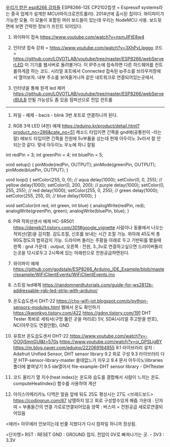 [우리가 받은 esp8266 강좌들](https://www.youtube.com/playlist?list=PLJG0s98ECJWX3fJhhhsXWMIzIr00dd2tY)
ESP8266-12E CP2102칩셋  = Espressif systems라는 중국 업체가 설계한 MCU(마이크로컨트롤러). 2014년에 출시된 칩이다. 와이파이가 가능한 모듈.
이 모듈이 포함된 여러 보드들이 있는데 우리는 NodeMCU 사용.
보드뒷면에 보면 간략한 정보가 프린트 되어있다. 



1. 와이파이 접속
https://www.youtube.com/watch?v=nsmJlFtE8w4



6. 인터넷 접속
강좌 = https://www.youtube.com/watch?v=3XhPvLlpggo
코드 = https://github.com/LOVOTLAB/youtube/tree/master/ESP8266/webServerLED
이 기기를 웹서버로 돌려볼거다. 이 IP주소에 접속하면 다른 하드웨어를 컨트롤하게끔 하는 코드.
시리얼 포트에서 Connected 접속된 ip주소를 브라우저창에서 열어보자.
내부 주소를 보여줄거니까 같은 네트워크로 연결되어있는곳에서.


7. 인터넷을 통해 원격 led 제어
https://github.com/LOVOTLAB/youtube/tree/master/ESP8266/webServerBULB
안될 가능성도 좀 있음
점퍼선으로 전압 컨트롤


---
1. 파일 - 예제 - bacis - blink
3번 포트로 연결하니까 된다.


3. RGB 3색 LED (4핀) 예제
https://eduino.kr/product/detail.html?product_no=286&cate_no=51
캐소드 타입이면 긴쪽을 gnd에(공통핀이 -라는 말)
에보드 타입이면 긴쪽을 전원에
5v부품을 샀는데 현재 아두이노 3v라서 잘 안되는것 같다. 맞네 아두이노 우노에 하니 잘됨

int redPin = 3;
int greenPin = 4;
int bluePin = 5;

void setup()
{
 pinMode(redPin, OUTPUT);
 pinMode(greenPin, OUTPUT);
 pinMode(bluePin, OUTPUT);
}

void loop()
{
  setColor(255, 0, 0); // aqua
  delay(1000);
  setColor(0, 0, 255); // yellow
  delay(1000);
  setColor(0, 200, 200); // purple
  delay(1000);
  setColor(0, 255, 255); // red
  delay(1000);
  setColor(255, 0, 255); // green
  delay(1000);
  setColor(255, 255, 0); // blue
  delay(1000);
}

void setColor(int red, int green, int blue)
{
  analogWrite(redPin, red);
  analogWrite(greenPin, green);
  analogWrite(bluePin, blue);
}


6. PIR 적외선센서 예제 HC-SR501
https://deneb21.tistory.com/301#google_vignette
사람이나 동물에서 나오는 적외선(열)을 감지함.
감도조절, 신호를 보내는 시간 조절 가능.
위아래 45도씩 총 90도정도의 범위감지 가능.
드라이버 돌리는 주황을 아래로 두고 기반뒤를 봤을때
왼쪽 : gnd       가운데 : output,     오른쪽 : 전원,
3.,3v로 연결하고싶으면 드라이버돌리는곳을 12시로두고 2시쪽에 있는 아래핀으로 전원공급하면된다.

7. 와이파이 예제
 https://github.com/godstale/ESP8266_Arduino_IDE_Example/blob/master/example/WiFiClientEvents/WiFiClientEvents.ino

8. 스트링 led예제
https://randomnerdtutorials.com/guide-for-ws2812b-addressable-rgb-led-strip-with-arduino/


9. 온도습도센서 DHT-22
https://cho-wifi-iot.blogspot.com/p/python-sensors-modules.html
웹에서 온도 확인하기 https://kwonkyo.tistory.com/422
https://gdnn.tistory.com/191    DHT Tester
똑바로 세워서(구멍 뚫린 곳을 머리로)
5V, SDA(시리얼 주고받을 번호), NC(아무것도 연결안함), GND

9. 유튜브 온도습도센서 DHT-22
https://www.youtube.com/watch?v=-OO0jSmnGUI&t=570s
https://www.youtube.com/watch?v=oi_GPSLjgBY
https://m.blog.naver.com/eduino/222069184955
9.1 라이브러리 설치 : Adafruit Unified Sensor, DHT sensor library
9.2 회로 구성
9.3 라이브러리 다운 HTP-sensor-library-master 쓸데없느거 지우고
9.4 문서 아두이노\libraries폴더에 붙여넣기
9.5 ide열어서 file-example-DHT sensor library - DHTtester
9. 코드 올리기
열 지수(heat index)는 온도와 습도를 결합해서 사람이 느끼는 온도.  computeHeatIndex() 함수를 사용하여 계산
10. 아이스아메리카노 다먹은 얼음 앞에 둬도 25도
평상시는 27도
<브레드보드>
https://codingrun.com/67
납땜하지 않고 회로 구성할수있게 해줌
가운데 : 단자띠 = 부품들간의 연결  가로로연결되어있음
양쪽 : 버스띠 = 전원공급   세로로연결되어있음

<에러>
아무에러 안보이는데 빈줄 지웠다가 다시 컴파일 하니까 정상됨.

<단자명>
RST : RESET
GND : GROUND 접지. 전압이 0V로 빠져나가는 곳. -
3V3 : 3.3V
